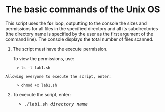 # The basic commands of the Unix OS

This script uses the **for** loop, outputting to the console the sizes and permissions for all files
in the specified directory and all its subdirectories (the directory name is specified by the user
as the first argument of the command line). The console displays the total number of files scanned.

1. The script must have the execute permission.                                              
                                                                                              
    To view the permissions, use:                                                 
```
     > ls -l lab1.sh
```                                                                              
    Allowing everyone to execute the script, enter:
```
     > chmod +x lab1.sh
```

2. To execute the script, enter:
<pre>
     > ./lab1.sh <i>directory_name</i>
</pre>
